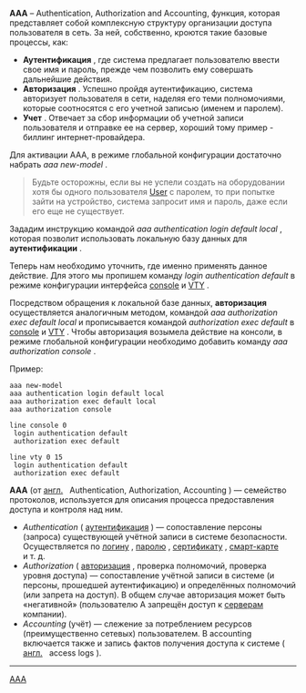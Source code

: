 **AAA** – Authentication, Authorization and Accounting, функция, которая представляет собой комплексную структуру организации доступа пользователя в сеть. За ней, собственно, кроются такие базовые процессы, как:

*    **Аутентификация** , где система предлагает пользователю ввести свое имя и пароль, прежде чем позволить ему совершать дальнейшие действия.
*    **Авторизация** . Успешно пройдя аутентификацию, система авторизует пользователя в сети, наделяя его теми полномочиями, которые соотносятся с его учетной записью (именем и паролем).
*    **Учет** . Отвечает за сбор информации об учетной записи пользователя и отправке ее на сервер, хороший тому пример - биллинг интернет-провайдера.

Для активации AAA, в режиме глобальной конфигурации достаточно набрать _aaa new-model_ .

> Будьте осторожны, если вы не успели создать на оборудовании хотя бы одного пользователя [User](http://telecombook.ru/archive/network/cisco/directory/74-user) с паролем, то при попытке зайти на устройство, система запросит имя и пароль, даже если его еще не существует.

Зададим инструкцию командой _aaa authentication login default local_ , которая позволит использовать локальную базу данных для **аутентификации** .

Теперь нам необходимо уточнить, где именно применять данное действие. Для этого мы пропишем команду _login authentication default_ в режиме конфигурации интерфейса [console](http://telecombook.ru/archive/network/cisco/directory/48-console) и [VTY](http://telecombook.ru/archive/network/cisco/directory/76-vty) .

Посредством обращения к локальной базе данных, **авторизация** осуществляется аналогичным методом, командой _aaa authorization exec default local_ и прописывается командой _authorization exec default_ в [console](http://telecombook.ru/archive/network/cisco/directory/48-console) и [VTY](http://telecombook.ru/archive/network/cisco/directory/76-vty) . Чтобы авторизация возымела действие на консоли, в режиме глобальной конфигурации необходимо добавить команду _aaa authorization console_ .

Пример:

```
aaa new-model
aaa authentication login default local
aaa authorization exec default local
aaa authorization console

line console 0
 login authentication default
 authorization exec default

line vty 0 15
 login authentication default
 authorization exec default
```

 **AAA** (от [англ.](https://ru.wikipedia.org/wiki/%D0%90%D0%BD%D0%B3%D0%BB%D0%B8%D0%B9%D1%81%D0%BA%D0%B8%D0%B9_%D1%8F%D0%B7%D1%8B%D0%BA "Английский язык")   Authentication, Authorization, Accounting ) — семейство протоколов, используется для описания процесса предоставления доступа и контроля над ним.

*    _Authentication_ ( [аутентификация](https://ru.wikipedia.org/wiki/%D0%90%D1%83%D1%82%D0%B5%D0%BD%D1%82%D0%B8%D1%84%D0%B8%D0%BA%D0%B0%D1%86%D0%B8%D1%8F "Аутентификация") ) — сопоставление персоны (запроса) существующей учётной записи в системе безопасности. Осуществляется по [логину](https://ru.wikipedia.org/wiki/%D0%9B%D0%BE%D0%B3%D0%B8%D0%BD_(%D1%83%D1%87%D1%91%D1%82%D0%BD%D0%B0%D1%8F_%D0%B7%D0%B0%D0%BF%D0%B8%D1%81%D1%8C) "Логин (учётная запись)") , [паролю](https://ru.wikipedia.org/wiki/%D0%9F%D0%B0%D1%80%D0%BE%D0%BB%D1%8C "Пароль") , [сертификату](https://ru.wikipedia.org/wiki/%D0%A1%D0%B5%D1%80%D1%82%D0%B8%D1%84%D0%B8%D0%BA%D0%B0%D1%82_(%D0%BA%D1%80%D0%B8%D0%BF%D1%82%D0%BE%D0%B3%D1%80%D0%B0%D1%84%D0%B8%D1%8F) "Сертификат (криптография)") , [смарт-карте](https://ru.wikipedia.org/wiki/%D0%A1%D0%BC%D0%B0%D1%80%D1%82-%D0%BA%D0%B0%D1%80%D1%82%D0%B0 "Смарт-карта") и т. д.
*    _Authorization_ ( [авторизация](https://ru.wikipedia.org/wiki/%D0%90%D0%B2%D1%82%D0%BE%D1%80%D0%B8%D0%B7%D0%B0%D1%86%D0%B8%D1%8F "Авторизация") , проверка полномочий, проверка уровня доступа) — сопоставление учётной записи в системе (и персоны, прошедшей аутентификацию) и определённых полномочий (или запрета на доступ). В общем случае авторизация может быть «негативной» (пользователю А запрещён доступ к [серверам](https://ru.wikipedia.org/wiki/%D0%A1%D0%B5%D1%80%D0%B2%D0%B5%D1%80_(%D0%B0%D0%BF%D0%BF%D0%B0%D1%80%D0%B0%D1%82%D0%BD%D0%BE%D0%B5_%D0%BE%D0%B1%D0%B5%D1%81%D0%BF%D0%B5%D1%87%D0%B5%D0%BD%D0%B8%D0%B5) "Сервер (аппаратное обеспечение)") компании).
*    _Accounting_ (учёт) — слежение за потреблением ресурсов (преимущественно сетевых) пользователем. В accounting включается также и запись фактов получения доступа к системе ( [англ.](https://ru.wikipedia.org/wiki/%D0%90%D0%BD%D0%B3%D0%BB%D0%B8%D0%B9%D1%81%D0%BA%D0%B8%D0%B9_%D1%8F%D0%B7%D1%8B%D0%BA "Английский язык")   access logs ).

**********
[AAA](/tags/AAA.md)
